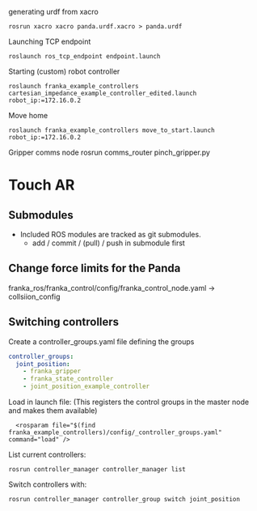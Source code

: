 generating urdf from xacro

	rosrun xacro xacro panda.urdf.xacro > panda.urdf

Launching TCP endpoint

	roslaunch ros_tcp_endpoint endpoint.launch
	
Starting (custom) robot controller

	roslaunch franka_example_controllers cartesian_impedance_example_controller_edited.launch robot_ip:=172.16.0.2

Move home

	roslaunch franka_example_controllers move_to_start.launch robot_ip:=172.16.0.2

Gripper comms node
	rosrun comms_router pinch_gripper.py

# Touch AR

## Submodules
- Included ROS modules are tracked as git submodules.
  - add / commit / (pull) / push in submodule first

## Change force limits for the Panda
franka_ros/franka_control/config/franka_control_node.yaml
-> collsiion_config

## Switching controllers
Create a controller_groups.yaml file defining the groups
```yaml
controller_groups:
  joint_position:
    - franka_gripper
    - franka_state_controller
    - joint_position_example_controller
```
Load in launch file: (This registers the control groups in the master node and makes them available)
```
  <rosparam file="$(find franka_example_controllers)/config/_controller_groups.yaml" command="load" />
```
List current controllers:
```
rosrun controller_manager controller_manager list
```
Switch controllers with:
```
rosrun controller_manager controller_group switch joint_position
```